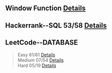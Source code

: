
## Window Function [Details](https://github.com/chongchong6/SQL/tree/master/Window%20Function)
## Hackerrank--SQL 53/58 [Details](https://github.com/chongchong6/SQL/tree/master/HackerRank_SQL)
## LeetCode--DATABASE 
> Easy 61/61 [Details](https://github.com/chongchong6/SQL/tree/master/LeetCode/Easy)<br>
> Medium 07/54 [Details](https://github.com/chongchong6/SQL/tree/master/LeetCode/Medium)<br>
> Hard 05/19 [Details](https://github.com/chongchong6/SQL/tree/master/LeetCode/Hard)
